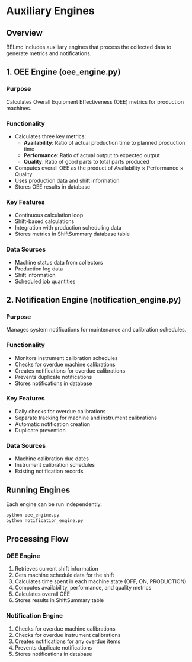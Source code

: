 # Auxiliary Engines

## Overview

BELmc includes auxiliary engines that process the collected data to generate metrics and notifications.

## 1. OEE Engine (oee_engine.py)

### Purpose
Calculates Overall Equipment Effectiveness (OEE) metrics for production machines.

### Functionality
- Calculates three key metrics:
  - **Availability**: Ratio of actual production time to planned production time
  - **Performance**: Ratio of actual output to expected output
  - **Quality**: Ratio of good parts to total parts produced
- Computes overall OEE as the product of Availability × Performance × Quality
- Uses production data and shift information
- Stores OEE results in database

### Key Features
- Continuous calculation loop
- Shift-based calculations
- Integration with production scheduling data
- Stores metrics in ShiftSummary database table

### Data Sources
- Machine status data from collectors
- Production log data
- Shift information
- Scheduled job quantities

## 2. Notification Engine (notification_engine.py)

### Purpose
Manages system notifications for maintenance and calibration schedules.

### Functionality
- Monitors instrument calibration schedules
- Checks for overdue machine calibrations
- Creates notifications for overdue calibrations
- Prevents duplicate notifications
- Stores notifications in database

### Key Features
- Daily checks for overdue calibrations
- Separate tracking for machine and instrument calibrations
- Automatic notification creation
- Duplicate prevention

### Data Sources
- Machine calibration due dates
- Instrument calibration schedules
- Existing notification records

## Running Engines

Each engine can be run independently:

```bash
python oee_engine.py
python notification_engine.py
```

## Processing Flow

### OEE Engine
1. Retrieves current shift information
2. Gets machine schedule data for the shift
3. Calculates time spent in each machine state (OFF, ON, PRODUCTION)
4. Computes availability, performance, and quality metrics
5. Calculates overall OEE
6. Stores results in ShiftSummary table

### Notification Engine
1. Checks for overdue machine calibrations
2. Checks for overdue instrument calibrations
3. Creates notifications for any overdue items
4. Prevents duplicate notifications
5. Stores notifications in database
